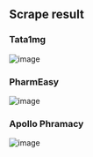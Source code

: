 ## Scrape result

### Tata1mg 
![image](https://github.com/Harsh8089/MediSort/assets/121497446/29ccf952-8d57-4e6e-92e0-72b69d434d74)

### PharmEasy 
![image](https://github.com/Harsh8089/MediSort/assets/121497446/e3fbadd8-380b-4266-84fd-2d664b196ffd)

### Apollo Phramacy
![image](https://github.com/Harsh8089/MediSort/assets/121497446/f7922cb3-e54d-4c5a-a0c3-e405d6b7ce64)
